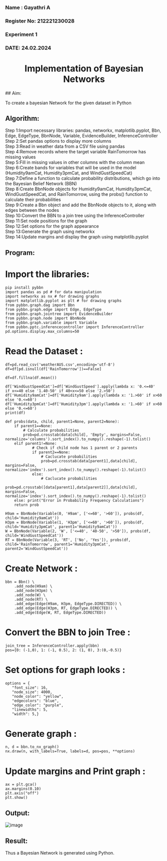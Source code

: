 <H3> Name : Gayathri A</H3>
<H3>Register No: 212221230028</H3>
<H3> Experiment 1</H3>
<H3>DATE: 24.02.2024</H3>
<H1 ALIGN=CENTER> Implementation of Bayesian Networks</H1>
## Aim:

To create a bayesian Network for the given dataset in Python

## Algorithm:

Step 1:Import necessary libraries: pandas, networkx, matplotlib.pyplot, Bbn, Edge, EdgeType, BbnNode, Variable, EvidenceBuilder, InferenceController<br/>
Step 2:Set pandas options to display more columns<br/>
Step 3:Read in weather data from a CSV file using pandas<br/>
Step 4:Remove records where the target variable RainTomorrow has missing values<br/>
Step 5:Fill in missing values in other columns with the column mean<br/>
Step 6:Create bands for variables that will be used in the model (Humidity9amCat, Humidity3pmCat, and WindGustSpeedCat)<br/>
Step 7:Define a function to calculate probability distributions, which go into the Bayesian Belief Network (BBN)<br/>
Step 8:Create BbnNode objects for Humidity9amCat, Humidity3pmCat, WindGustSpeedCat, and RainTomorrow, using the probs() function to calculate their probabilities<br/>
Step 9:Create a Bbn object and add the BbnNode objects to it, along with edges between the nodes<br/>
Step 10:Convert the BBN to a join tree using the InferenceController<br/>
Step 11:Set node positions for the graph<br/>
Step 12:Set options for the graph appearance<br/>
Step 13:Generate the graph using networkx<br/>
Step 14:Update margins and display the graph using matplotlib.pyplot<br/>

## Program:

# Import the libraries:
```
pip install pybbn
import pandas as pd # for data manipulation
import networkx as nx # for drawing graphs
import matplotlib.pyplot as plt # for drawing graphs
from pybbn.graph.dag import Bbn
from pybbn.graph.edge import Edge, EdgeType
from pybbn.graph.jointree import EvidenceBuilder
from pybbn.graph.node import BbnNode
from pybbn.graph.variable import Variable
from pybbn.pptc.inferencecontroller import InferenceController
pd.options.display.max_columns=50
```

# Read the Dataset :
```
df=pd.read_csv('weatherAUS.csv',encoding='utf-8')
df=df[pd.isnull(df['RainTomorrow'])==False]
```
```
df=df.fillna(df.mean())

df['WindGustSpeedCat']=df['WindGustSpeed'].apply(lambda x: '0.<=40'   if x<=40 else '1.40-50' if 40<x<=50 else '2.>50')
df['Humidity9amCat']=df['Humidity9am'].apply(lambda x: '1.>60' if x>60 else '0.<=60')
df['Humidity3pmCat']=df['Humidity3pm'].apply(lambda x: '1.>60' if x>60 else '0.<=60')
print(df)

def probs(data, child, parent1=None, parent2=None):
    if parent1==None:
        # Calculate probabilities
        prob=pd.crosstab(data[child], 'Empty', margins=False, normalize='columns').sort_index().to_numpy().reshape(-1).tolist()
    elif parent1!=None:
            # Check if child node has 1 parent or 2 parents
            if parent2==None:
                # Caclucate probabilities
                prob=pd.crosstab(data[parent1],data[child], margins=False, normalize='index').sort_index().to_numpy().reshape(-1).tolist()
            else:
                # Caclucate probabilities
                prob=pd.crosstab([data[parent1],data[parent2]],data[child], margins=False, normalize='index').sort_index().to_numpy().reshape(-1).tolist()
    else: print("Error in Probability Frequency Calculations")
    return prob

H9am = BbnNode(Variable(0, 'H9am', ['<=60', '>60']), probs(df, child='Humidity9amCat'))
H3pm = BbnNode(Variable(1, 'H3pm', ['<=60', '>60']), probs(df, child='Humidity3pmCat', parent1='Humidity9amCat'))
W = BbnNode(Variable(2, 'W', ['<=40', '40-50', '>50']), probs(df, child='WindGustSpeedCat'))
RT = BbnNode(Variable(3, 'RT', ['No', 'Yes']), probs(df, child='RainTomorrow', parent1='Humidity3pmCat', parent2='WindGustSpeedCat'))
```
# Create Network :
```
bbn = Bbn() \
    .add_node(H9am) \
    .add_node(H3pm) \
    .add_node(W) \
    .add_node(RT) \
    .add_edge(Edge(H9am, H3pm, EdgeType.DIRECTED)) \
    .add_edge(Edge(H3pm, RT, EdgeType.DIRECTED)) \
    .add_edge(Edge(W, RT, EdgeType.DIRECTED))
```
 # Convert the BBN to join Tree :
```
join_tree = InferenceController.apply(bbn)
pos={0: (-1,0), 1: (-1, 0.5), 2: (1, 0), 3:(0,-0.5)}
```
 # Set options for graph looks :
 ```
options = {
    "font_size": 16,
    "node_size": 4000,
    "node_color": "yellow",
    "edgecolors": "blue",
    "edge_color": "purple",
    "linewidths": 5,
    "width": 5,}
```

# Generate graph :
```
n, d = bbn.to_nx_graph()
nx.draw(n, with_labels=True, labels=d, pos=pos, **options)
```

# Update margins and Print graph :
```
ax = plt.gca()
ax.margins(0.10)
plt.axis("off")
plt.show()
```

## Output:

![image](https://github.com/Lavanyajoyce/Ex1-AAI/assets/94154854/a0301ee8-13e0-4123-aff3-f918ede6802f)

## Result:

Thus a Bayesian Network is generated using Python.

